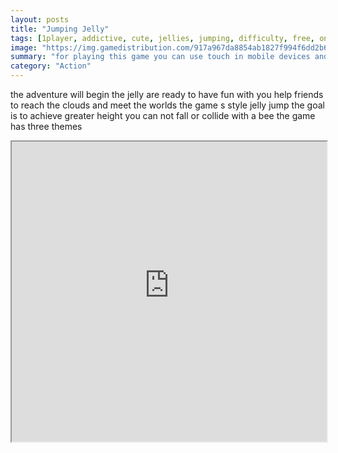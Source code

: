 ```yaml
---
layout: posts
title: "Jumping Jelly"
tags: [1player, addictive, cute, jellies, jumping, difficulty, free, online, games, oyna, game, free, games, play, play, games]
image: "https://img.gamedistribution.com/917a967da8854ab1827f994f6dd2b628-512x384.jpeg"
summary: "for playing this game you can use touch in mobile devices and mouse in computer  free online games oyna game free games play play games"
category: "Action"
---
```


the adventure will begin the jelly are ready to have fun with you help friends to reach the clouds and meet the worlds the game s style jelly jump the goal is to achieve greater height you can not fall or collide with a bee the game has three themes

<iframe width="100%" height="480px;" src="https://html5.gamedistribution.com/917a967da8854ab1827f994f6dd2b628/"></iframe>